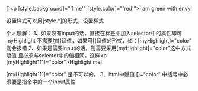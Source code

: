 []<p [style.background]="'lime'" [style.color]="'red'">I am green with envy!</p>
设置样式可以用[style.*]的形式，设置样式


个人理解：
 1、如果没有input的话，直接在标签中加入selector中的属性即可 myHighlight 不需要加[]赋值，如果用[]赋值的形式，如：[myHighlight]="color" 则会报错
 2、如果是需要input的话，则需要采用[myHighlight]="color"这中方式赋值 且必须与selector中的值相同，这样<p [myHighlight111]="color">Highlight me!</p> [myHighlight111]="color" 是不可以的。
 3、html中赋值 []="color" 中括号中必须要是指令中的一个input属性
